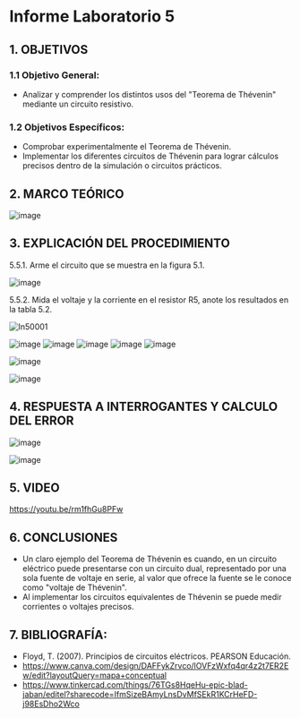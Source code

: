 # Informe Laboratorio 5

## 1. OBJETIVOS 
### 1.1 Objetivo General:
* Analizar y comprender los distintos usos del "Teorema de Thévenin" mediante un circuito resistivo.
### 1.2 Objetivos Específicos:
* Comprobar experimentalmente el Teorema de Thévenin.
* Implementar los diferentes circuitos de Thévenin para lograr cálculos precisos dentro de la simulación o circuitos prácticos.

## 2. MARCO TEÓRICO 

![image](https://user-images.githubusercontent.com/105681693/177909666-4a44d982-113c-4549-9323-58db12fc89b2.png)

## 3. EXPLICACIÓN DEL PROCEDIMIENTO 
5.5.1. Arme el circuito que se muestra en la figura 5.1.

![image](https://user-images.githubusercontent.com/105671364/178032354-ac3ddace-30e9-439b-97e8-4e39bd583a0e.png)

5.5.2. Mida el voltaje y la corriente en el resistor R5, anote los resultados en la tabla 5.2.

![In50001](https://user-images.githubusercontent.com/105671364/178032531-e307360a-bd3b-4800-8c69-126f89042225.jpg)


![image](https://user-images.githubusercontent.com/105696051/177912960-27484991-ea4e-4c38-8a34-2daedf3dfc11.png)
![image](https://user-images.githubusercontent.com/105696051/177912983-a184299d-a31d-4591-8527-7e0a469805da.png)
![image](https://user-images.githubusercontent.com/105696051/177912991-0a31d717-f97f-4771-899c-46862502f89f.png)
![image](https://user-images.githubusercontent.com/105696051/177913141-2ac2da89-4f19-41fb-ae25-691073103223.png)
![image](https://user-images.githubusercontent.com/105696051/177913015-6f29e74c-47ef-4374-bd22-1322dbf33143.png)

![image](https://user-images.githubusercontent.com/105671364/178037659-5fc42c5c-777e-4920-82a7-6c771e323284.png)

![image](https://user-images.githubusercontent.com/105671364/178037717-1270a343-2546-4bd4-b665-705285d6643e.png)


## 4. RESPUESTA A INTERROGANTES Y CALCULO DEL ERROR 

![image](https://user-images.githubusercontent.com/105671364/178038566-831dab86-a236-45a8-bee1-aa518d429371.png)

![image](https://user-images.githubusercontent.com/105671364/178038628-2f12a9b5-6cb7-4fb7-a040-db95e2c3f1ed.png)

## 5. VIDEO 

https://youtu.be/rm1fhGu8PFw

## 6. CONCLUSIONES 
* Un claro ejemplo del Teorema de Thévenin es cuando, en un circuito eléctrico puede presentarse con un circuito dual, representado por una sola fuente de voltaje en serie, al valor que ofrece la fuente se le conoce como "voltaje de Thévenin".
* Al implementar los circuitos equivalentes de Thévenin se puede medir corrientes o voltajes precisos.
## 7. BIBLIOGRAFÍA:
* Floyd, T. (2007). Principios de circuitos eléctricos. PEARSON Educación.
* https://www.canva.com/design/DAFFykZrvco/lOVFzWxfq4qr4z2t7ER2Ew/edit?layoutQuery=mapa+conceptual
* https://www.tinkercad.com/things/76TGs8HqeHu-epic-blad-jaban/editel?sharecode=IfmSizeBAmyLnsDvMfSEkR1KCrHeFD-j98EsDho2Wco
